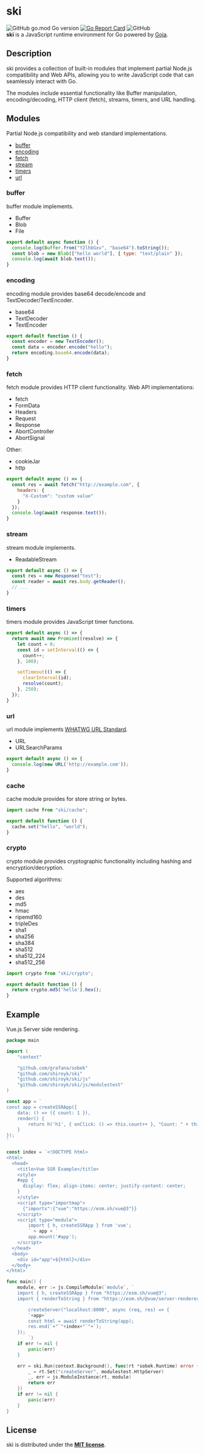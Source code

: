 # ski
![GitHub go.mod Go version](https://img.shields.io/github/go-mod/go-version/shiroyk/ski)
[![Go Report Card](https://goreportcard.com/badge/github.com/shiroyk/ski)](https://goreportcard.com/report/github.com/shiroyk/ski)
![GitHub](https://img.shields.io/github/license/shiroyk/ski)<br/>
**ski** is a JavaScript runtime environment for Go powered by [Goja](https://github.com/dop251/goja). </br>

## Description
ski provides a collection of built-in modules that implement partial Node.js compatibility and Web APIs, allowing you to write JavaScript code that can seamlessly interact with Go.

The modules include essential functionality like Buffer manipulation, encoding/decoding, HTTP client (fetch), streams, timers, and URL handling.

## Modules
Partial Node.js compatibility and web standard implementations.
- [buffer](#buffer)
- [encoding](#encoding)
- [fetch](#fetch)
- [stream](#stream)
- [timers](#timers)
- [url](#url)
### buffer
buffer module implements.
- Buffer
- Blob
- File
```js
export default async function () {
  console.log(Buffer.from("Y2lhbGxv", "base64").toString());
  const blob = new Blob(["hello world"], { type: "text/plain" });
  console.log(await blob.text());
}
```
### encoding
encoding module provides base64 decode/encode and TextDecoder/TextEncoder.
- base64
- TextDecoder
- TextEncoder
```js
export default function () {
  const encoder = new TextEncoder();
  const data = encoder.encode("hello");
  return encoding.base64.encode(data);
}
```
### fetch
fetch module provides HTTP client functionality. Web API implementations:
- fetch
- FormData
- Headers
- Request
- Response
- AbortController
- AbortSignal

Other:
- cookieJar
- http
```js
export default async () => {
  const res = await fetch("http://example.com", {
    headers: {
      "X-Custom": "custom value"
    }
  });
  console.log(await response.text());
}
```
### stream
stream module implements.
- ReadableStream
```js
export default async () => {
  const res = new Response("test");
  const reader = await res.body.getReader();
  // ...
}
```
### timers
timers module provides JavaScript timer functions.
```js
export default async () => {
  return await new Promise((resolve) => {
    let count = 0;
    const id = setInterval(() => {
      count++;
    }, 100);

    setTimeout(() => {
      clearInterval(id);
      resolve(count);
    }, 250);
  });
}
```
### url
url module implements [WHATWG URL Standard](https://url.spec.whatwg.org/).
- URL
- URLSearchParams
```js
export default async () => {
  console.log(new URL('http://example.com'));
}
```
### cache
cache module provides for store string or bytes.
```js
import cache from "ski/cache";

export default function () {
  cache.set("hello", "world");
}
```
### crypto
crypto module provides cryptographic functionality including hashing and encryption/decryption.

Supported algorithms:

- aes
- des
- md5
- hmac
- ripemd160
- tripleDes
- sha1
- sha256
- sha384
- sha512
- sha512_224
- sha512_256
```js
import crypto from "ski/crypto";

export default function () {
  return crypto.md5('hello').hex();
}
```

## Example
Vue.js Server side rendering.
```go
package main

import (
	"context"

	"github.com/grafana/sobek"
	"github.com/shiroyk/ski"
	"github.com/shiroyk/ski/js"
	"github.com/shiroyk/ski/js/modulestest"
)

const app = `
const app = createSSRApp({
	data: () => ({ count: 1 }),
	render() {
		return h('h1', { onClick: () => this.count++ }, "Count: " + this.count) 
	}
});
`

const index = `<!DOCTYPE html>
<html>
  <head>
	<title>Vue SSR Example</title>
	<style>
	#app {
	  display: flex; align-items: center; justify-content: center; 
	}
	</style>
	<script type="importmap">
	  {"imports":{"vue":"https://esm.sh/vue@3"}}
	</script>
	<script type="module">
		import { h, createSSRApp } from 'vue';
		` + app + `
		app.mount('#app');
	</script>
  </head>
  <body>
	<div id="app">${html}</div>
  </body>
</html>`

func main() {
	module, err := js.CompileModule(`module`, `
	import { h, createSSRApp } from "https://esm.sh/vue@3";
	import { renderToString } from "https://esm.sh/@vue/server-renderer@3";

        createServer("localhost:8000", async (req, res) => {
		`+app+`
		const html = await renderToString(app);
		res.end(`+"`"+index+"`"+`);
	});
    	`)
	if err != nil {
		panic(err)
	}

	err = ski.Run(context.Background(), func(rt *sobek.Runtime) error {
		_ = rt.Set("createServer", modulestest.HttpServer)
		_, err = js.ModuleInstance(rt, module)
		return err
	})
	if err != nil {
		panic(err)
	}
}
```
## License
ski is distributed under the [**MIT license**](https://github.com/shiroyk/ski/blob/master/LICENSE.md).
